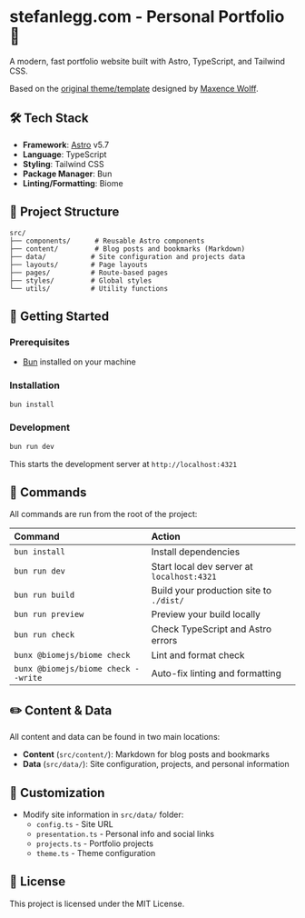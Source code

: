 # stefanlegg.com - Personal Portfolio 🚀

A modern, fast portfolio website built with Astro, TypeScript, and Tailwind CSS.

Based on the [original theme/template](https://github.com/MaeWolff/astro-portfolio-template) designed by [Maxence Wolff](https://www.maxencewolff.com).

## 🛠️ Tech Stack

- **Framework**: [Astro](https://astro.build) v5.7
- **Language**: TypeScript
- **Styling**: Tailwind CSS
- **Package Manager**: Bun
- **Linting/Formatting**: Biome

## 📁 Project Structure

```
src/
├── components/      # Reusable Astro components
├── content/         # Blog posts and bookmarks (Markdown)
├── data/           # Site configuration and projects data
├── layouts/        # Page layouts
├── pages/          # Route-based pages
├── styles/         # Global styles
└── utils/          # Utility functions
```

## 🚀 Getting Started

### Prerequisites

- [Bun](https://bun.sh) installed on your machine

### Installation

```bash
bun install
```

### Development

```bash
bun run dev
```

This starts the development server at `http://localhost:4321`

## 🧞 Commands

All commands are run from the root of the project:

| Command | Action |
| :------ | :----- |
| `bun install` | Install dependencies |
| `bun run dev` | Start local dev server at `localhost:4321` |
| `bun run build` | Build your production site to `./dist/` |
| `bun run preview` | Preview your build locally |
| `bun run check` | Check TypeScript and Astro errors |
| `bunx @biomejs/biome check` | Lint and format check |
| `bunx @biomejs/biome check --write` | Auto-fix linting and formatting |

## ✏️ Content & Data

All content and data can be found in two main locations:

- **Content** (`src/content/`): Markdown for blog posts and bookmarks
- **Data** (`src/data/`): Site configuration, projects, and personal information

## 🎨 Customization

- Modify site information in `src/data/` folder:
  - `config.ts` - Site URL
  - `presentation.ts` - Personal info and social links
  - `projects.ts` - Portfolio projects
  - `theme.ts` - Theme configuration

## 📄 License

This project is licensed under the MIT License.